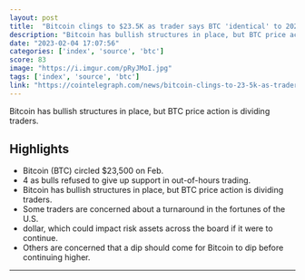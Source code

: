 ```yaml
---
layout: post
title:  "Bitcoin clings to $23.5K as trader says BTC 'identical' to 2020 breakout"
description: "Bitcoin has bullish structures in place, but BTC price action is dividing traders."
date: "2023-02-04 17:07:56"
categories: ['index', 'source', 'btc']
score: 83
image: "https://i.imgur.com/pRyJMoI.jpg"
tags: ['index', 'source', 'btc']
link: "https://cointelegraph.com/news/bitcoin-clings-to-23-5k-as-trader-says-btc-identical-to-2020-breakout/amp"
---
```


Bitcoin has bullish structures in place, but BTC price action is dividing traders.

## Highlights

- Bitcoin (BTC) circled $23,500 on Feb.
- 4 as bulls refused to give up support in out-of-hours trading.
- Bitcoin has bullish structures in place, but BTC price action is dividing traders.
- Some traders are concerned about a turnaround in the fortunes of the U.S.
- dollar, which could impact risk assets across the board if it were to continue.
- Others are concerned that a dip should come for Bitcoin to dip before continuing higher.

---
